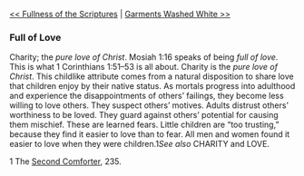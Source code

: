 [<< Fullness of the Scriptures](Fullness%20of%20the%20Scriptures.md)  |  [Garments Washed White >>](Garments%20Washed%20White.md)

### Full of Love
Charity; the *pure love of Christ*. Mosiah 1:16 speaks of being *full of love*. This is what 1 Corinthians 1:51–53 is all about. Charity is the *pure love of Christ*. This childlike attribute comes from a natural disposition to share love that children enjoy by their native status. As mortals progress into adulthood and experience the disappointments of others’ failings, they become less willing to love others. They suspect others’ motives. Adults distrust others’ worthiness to be loved. They guard against others’ potential for causing them mischief. These are learned fears. Little children are “too trusting,” because they find it easier to love than to fear. All men and women found it easier to love when they were children.1*See also* CHARITY and LOVE.



1 The [Second Comforter](#), 235.